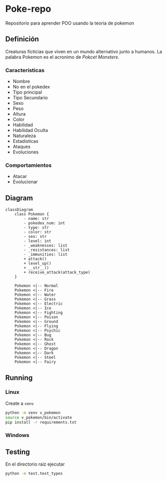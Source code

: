 # Poke-repo
Repositorio para aprender POO usando la teoria de pokemon

## Definición 

Creaturas ficticias que viven en un mundo alternativo junto a humanos. La palabra Pokemon es el acronimo de *Pokcet Monsters*. 

### Características
- Nombre
- No en el pokedex
- Tipo principal
- Tipo Secundario
- Sexo
- Peso
- Altura
- Color
- Habilidad
- Habilidad Oculta
- Naturaleza
- Estadisticas
- Ataques
- Evoluciones

### Comportamientos
- Atacar
- Evolucionar

## Diagram

```mermaid
classDiagram
    class Pokemon {
        - name: str
        - pokedex_num: int
        - type: str
        - color: str
        - sex: str
        - level: int
        - _weaknesses: list
        - _resistances: list
        - _immunities: list
        + attack()
        + level_up()
        + __str__()
        + receive_attack(attack_type)
    }

    Pokemon <|-- Normal
    Pokemon <|-- Fire
    Pokemon <|-- Water
    Pokemon <|-- Grass
    Pokemon <|-- Electric
    Pokemon <|-- Ice
    Pokemon <|-- Fighting
    Pokemon <|-- Poison
    Pokemon <|-- Ground
    Pokemon <|-- Flying
    Pokemon <|-- Psychic
    Pokemon <|-- Bug
    Pokemon <|-- Rock
    Pokemon <|-- Ghost
    Pokemon <|-- Dragon
    Pokemon <|-- Dark
    Pokemon <|-- Steel
    Pokemon <|-- Fairy
```

## Running 

### Linux

Create a `venv` 
```sh
python -m venv v_pokemon 
source v_pokemon/bin/activate
pip install -r requirements.txt
```

### Windows



## Testing

En el directorio raíz ejecutar

```sh
python -m test.test_types
```


